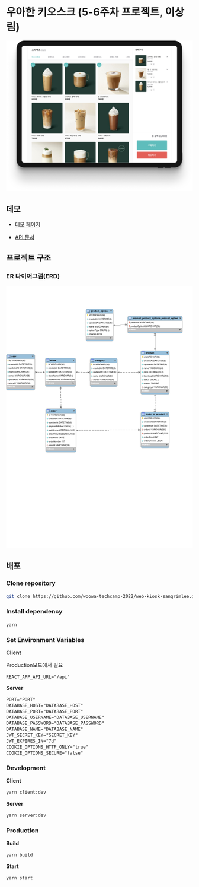 # 우아한 키오스크 (5-6주차 프로젝트, 이상림)

![ScreenShot](./contents/ScreenShot.png)

## 데모

- [데모 페이지](http://13.125.29.4/)

- [API 문서](http://13.125.29.4/docs)

## 프로젝트 구조

### ER 다이어그램(ERD)

![ERD](./contents/ERD.svg)

## 배포

### Clone repository

```bash
git clone https://github.com/woowa-techcamp-2022/web-kiosk-sangrimlee.git
```

### Install dependency

```bash
yarn
```

### Set Environment Variables

**Client**

Production모드에서 필요

```
REACT_APP_API_URL="/api"
```

**Server**

```
PORT="PORT"
DATABASE_HOST="DATABASE_HOST"
DATABASE_PORT="DATABASE_PORT"
DATABASE_USERNAME="DATABASE_USERNAME"
DATABASE_PASSWORD="DATABASE_PASSWORD"
DATABASE_NAME="DATABASE_NAME"
JWT_SECRET_KEY="SECRET_KEY"
JWT_EXPIRES_IN="7d"
COOKIE_OPTIONS_HTTP_ONLY="true"
COOKIE_OPTIONS_SECURE="false"
```

### Development

**Client**

```bash
yarn client:dev
```

**Server**

```bash
yarn server:dev
```

### Production

**Build**

```bash
yarn build
```

**Start**

```bash
yarn start
```
